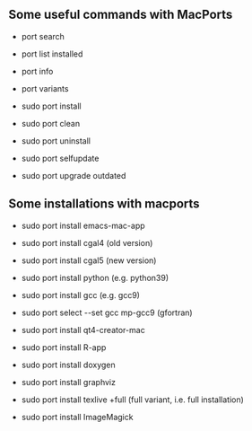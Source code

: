 ## Some useful commands with MacPorts

+ port search <keyword>
+ port list installed
+ port info <package>
+ port variants <package>
+ sudo port install <package>
+ sudo port clean <package>
+ sudo port uninstall <package>

+ sudo port selfupdate
+ sudo port upgrade outdated

## Some installations with macports 

+ sudo port install emacs-mac-app

+ sudo port install cgal4 (old version)
+ sudo port install cgal5 (new version)

+ sudo port install python<version> (e.g. python39)

+ sudo port install gcc<version> (e.g. gcc9)
+ sudo port select --set gcc mp-gcc9 (gfortran)

+ sudo port install qt4-creator-mac

+ sudo port install R-app

+ sudo port install doxygen
+ sudo port install graphviz

+ sudo port install texlive +full (full variant, i.e. full installation)

+ sudo port install ImageMagick 

